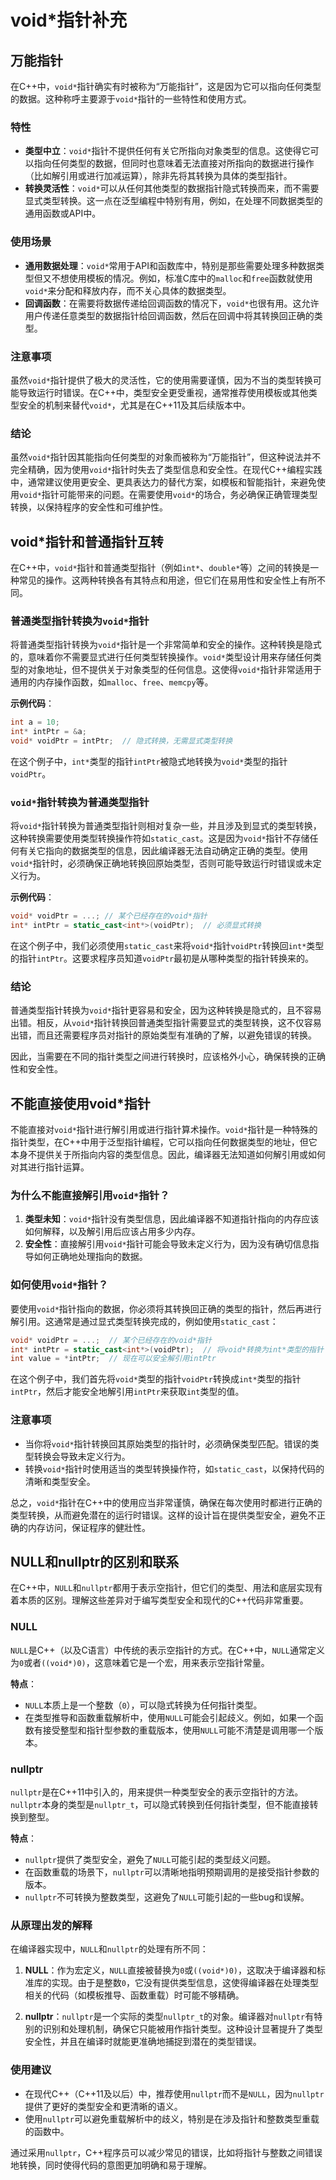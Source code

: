# void*指针补充

## 万能指针

在C++中，`void*`指针确实有时被称为“万能指针”，这是因为它可以指向任何类型的数据。这种称呼主要源于`void*`指针的一些特性和使用方式。

### 特性

- **类型中立**：`void*`指针不提供任何有关它所指向对象类型的信息。这使得它可以指向任何类型的数据，但同时也意味着无法直接对所指向的数据进行操作（比如解引用或进行加减运算），除非先将其转换为具体的类型指针。
- **转换灵活性**：`void*`可以从任何其他类型的数据指针隐式转换而来，而不需要显式类型转换。这一点在泛型编程中特别有用，例如，在处理不同数据类型的通用函数或API中。

### 使用场景

- **通用数据处理**：`void*`常用于API和函数库中，特别是那些需要处理多种数据类型但又不想使用模板的情况。例如，标准C库中的`malloc`和`free`函数就使用`void*`来分配和释放内存，而不关心具体的数据类型。
- **回调函数**：在需要将数据传递给回调函数的情况下，`void*`也很有用。这允许用户传递任意类型的数据指针给回调函数，然后在回调中将其转换回正确的类型。

### 注意事项

虽然`void*`指针提供了极大的灵活性，它的使用需要谨慎，因为不当的类型转换可能导致运行时错误。在C++中，类型安全更受重视，通常推荐使用模板或其他类型安全的机制来替代`void*`，尤其是在C++11及其后续版本中。

### 结论

虽然`void*`指针因其能指向任何类型的对象而被称为“万能指针”，但这种说法并不完全精确，因为使用`void*`指针时失去了类型信息和安全性。在现代C++编程实践中，通常建议使用更安全、更具表达力的替代方案，如模板和智能指针，来避免使用`void*`指针可能带来的问题。在需要使用`void*`的场合，务必确保正确管理类型转换，以保持程序的安全性和可维护性。

## void*指针和普通指针互转

​	在C++中，`void*`指针和普通类型指针（例如`int*`、`double*`等）之间的转换是一种常见的操作。这两种转换各有其特点和用途，但它们在易用性和安全性上有所不同。

### 普通类型指针转换为`void*`指针

​	将普通类型指针转换为`void*`指针是一个非常简单和安全的操作。这种转换是隐式的，意味着你不需要显式进行任何类型转换操作。`void*`类型设计用来存储任何类型的对象地址，但不提供关于对象类型的任何信息。这使得`void*`指针非常适用于通用的内存操作函数，如`malloc`、`free`、`memcpy`等。

**示例代码**：
```cpp
int a = 10;
int* intPtr = &a;
void* voidPtr = intPtr;  // 隐式转换，无需显式类型转换
```

在这个例子中，`int*`类型的指针`intPtr`被隐式地转换为`void*`类型的指针`voidPtr`。

### `void*`指针转换为普通类型指针

​	将`void*`指针转换为普通类型指针则相对复杂一些，并且涉及到显式的类型转换，这种转换需要使用类型转换操作符如`static_cast`。这是因为`void*`指针不存储任何有关它指向的数据类型的信息，因此编译器无法自动确定正确的类型。使用`void*`指针时，必须确保正确地转换回原始类型，否则可能导致运行时错误或未定义行为。

**示例代码**：
```cpp
void* voidPtr = ...; // 某个已经存在的void*指针
int* intPtr = static_cast<int*>(voidPtr);  // 必须显式转换
```

​	在这个例子中，我们必须使用`static_cast`来将`void*`指针`voidPtr`转换回`int*`类型的指针`intPtr`。这要求程序员知道`voidPtr`最初是从哪种类型的指针转换来的。

### 结论

​	普通类型指针转换为`void*`指针更容易和安全，因为这种转换是隐式的，且不容易出错。相反，从`void*`指针转换回普通类型指针需要显式的类型转换，这不仅容易出错，而且还需要程序员对指针的原始类型有准确的了解，以避免错误的转换。

​	因此，当需要在不同的指针类型之间进行转换时，应该格外小心，确保转换的正确性和安全性。

## 不能直接使用void*指针

​	不能直接对`void*`指针进行解引用或进行指针算术操作。`void*`指针是一种特殊的指针类型，在C++中用于泛型指针编程，它可以指向任何数据类型的地址，但它本身不提供关于所指向内容的类型信息。因此，编译器无法知道如何解引用或如何对其进行指针运算。

### 为什么不能直接解引用`void*`指针？

1. **类型未知**：`void*`指针没有类型信息，因此编译器不知道指针指向的内存应该如何解释，以及解引用后应该占用多少内存。
2. **安全性**：直接解引用`void*`指针可能会导致未定义行为，因为没有确切信息指导如何正确地处理指向的数据。

### 如何使用`void*`指针？

​	要使用`void*`指针指向的数据，你必须将其转换回正确的类型的指针，然后再进行解引用。这通常是通过显式类型转换完成的，例如使用`static_cast`：

```cpp
void* voidPtr = ...;  // 某个已经存在的void*指针
int* intPtr = static_cast<int*>(voidPtr);  // 将void*转换为int*类型的指针
int value = *intPtr;  // 现在可以安全解引用intPtr
```

​	在这个例子中，我们首先将`void*`类型的指针`voidPtr`转换成`int*`类型的指针`intPtr`，然后才能安全地解引用`intPtr`来获取`int`类型的值。

### 注意事项

- 当你将`void*`指针转换回其原始类型的指针时，必须确保类型匹配。错误的类型转换会导致未定义行为。
- 转换`void*`指针时使用适当的类型转换操作符，如`static_cast`，以保持代码的清晰和类型安全。

​	总之，`void*`指针在C++中的使用应当非常谨慎，确保在每次使用时都进行正确的类型转换，从而避免潜在的运行时错误。这样的设计旨在提供类型安全，避免不正确的内存访问，保证程序的健壯性。

## NULL和nullptr的区别和联系

​	在C++中，`NULL`和`nullptr`都用于表示空指针，但它们的类型、用法和底层实现有着本质的区别。理解这些差异对于编写类型安全和现代的C++代码非常重要。

### NULL

`NULL`是C++（以及C语言）中传统的表示空指针的方式。在C++中，`NULL`通常定义为`0`或者`((void*)0)`，这意味着它是一个宏，用来表示空指针常量。

**特点**：
- `NULL`本质上是一个整数（`0`），可以隐式转换为任何指针类型。
- 在类型推导和函数重载解析中，使用`NULL`可能会引起歧义。例如，如果一个函数有接受整型和指针型参数的重载版本，使用`NULL`可能不清楚是调用哪一个版本。

### nullptr

`nullptr`是在C++11中引入的，用来提供一种类型安全的表示空指针的方法。`nullptr`本身的类型是`nullptr_t`，可以隐式转换到任何指针类型，但不能直接转换到整型。

**特点**：
- `nullptr`提供了类型安全，避免了`NULL`可能引起的类型歧义问题。
- 在函数重载的场景下，`nullptr`可以清晰地指明预期调用的是接受指针参数的版本。
- `nullptr`不可转换为整数类型，这避免了`NULL`可能引起的一些bug和误解。

### 从原理出发的解释

在编译器实现中，`NULL`和`nullptr`的处理有所不同：

1. **NULL**：作为宏定义，`NULL`直接被替换为`0`或`((void*)0)`，这取决于编译器和标准库的实现。由于是整数`0`，它没有提供类型信息，这使得编译器在处理类型相关的代码（如模板推导、函数重载）时可能不够精确。

2. **nullptr**：`nullptr`是一个实际的类型`nullptr_t`的对象。编译器对`nullptr`有特别的识别和处理机制，确保它只能被用作指针类型。这种设计显著提升了类型安全性，并且在编译时就能更准确地捕捉到潜在的类型错误。

### 使用建议

- 在现代C++（C++11及以后）中，推荐使用`nullptr`而不是`NULL`，因为`nullptr`提供了更好的类型安全和更清晰的语义。
- 使用`nullptr`可以避免重载解析中的歧义，特别是在涉及指针和整数类型重载的函数中。

通过采用`nullptr`，C++程序员可以减少常见的错误，比如将指针与整数之间错误地转换，同时使得代码的意图更加明确和易于理解。